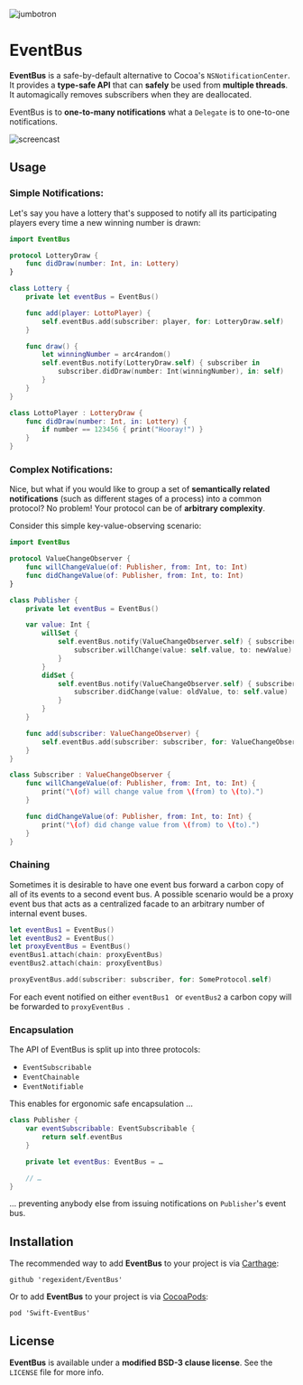 ![jumbotron](jumbotron.png)
# EventBus

**EventBus** is a safe-by-default alternative to Cocoa's `NSNotificationCenter`. It provides a **type-safe API** that can **safely** be used from **multiple threads**. It automagically removes subscribers when they are deallocated.

EventBus is to **one-to-many notifications** what a `Delegate` is to one-to-one notifications.

![screencast](screencast.gif)

## Usage

### Simple Notifications:

Let's say you have a lottery that's supposed to notify all its participating players every time a new winning number is drawn:

```swift
import EventBus

protocol LotteryDraw {
    func didDraw(number: Int, in: Lottery)
}

class Lottery {
    private let eventBus = EventBus()

    func add(player: LottoPlayer) {
        self.eventBus.add(subscriber: player, for: LotteryDraw.self)
    }

    func draw() {
        let winningNumber = arc4random()
        self.eventBus.notify(LotteryDraw.self) { subscriber in
            subscriber.didDraw(number: Int(winningNumber), in: self)
        }
    }
}

class LottoPlayer : LotteryDraw {
    func didDraw(number: Int, in: Lottery) {
        if number == 123456 { print("Hooray!") }
    }
}
```

### Complex Notifications:

Nice, but what if you would like to group a set of **semantically related notifications** (such as different stages of a process) into a common protocol? No problem! Your protocol can be of **arbitrary complexity**.

Consider this simple key-value-observing scenario:

```swift
import EventBus

protocol ValueChangeObserver {
    func willChangeValue(of: Publisher, from: Int, to: Int)
    func didChangeValue(of: Publisher, from: Int, to: Int)
}

class Publisher {
    private let eventBus = EventBus()

    var value: Int {
        willSet {
            self.eventBus.notify(ValueChangeObserver.self) { subscriber in
                subscriber.willChange(value: self.value, to: newValue)
            }
        }
        didSet {
            self.eventBus.notify(ValueChangeObserver.self) { subscriber in
                subscriber.didChange(value: oldValue, to: self.value)
            }
        }
    }

    func add(subscriber: ValueChangeObserver) {
        self.eventBus.add(subscriber: subscriber, for: ValueChangeObserver.self)
    }
}

class Subscriber : ValueChangeObserver {
    func willChangeValue(of: Publisher, from: Int, to: Int) {
        print("\(of) will change value from \(from) to \(to).")
    }

    func didChangeValue(of: Publisher, from: Int, to: Int) {
        print("\(of) did change value from \(from) to \(to).")
    }
}
```

### Chaining

Sometimes it is desirable to have one event bus forward a carbon copy of all of its events to a second event bus. A possible scenario would be a proxy event bus that acts as a centralized facade to an arbitrary number of internal event buses.

```swift
let eventBus1 = EventBus()
let eventBus2 = EventBus()
let proxyEventBus = EventBus()
eventBus1.attach(chain: proxyEventBus)
eventBus2.attach(chain: proxyEventBus)

proxyEventBus.add(subscriber: subscriber, for: SomeProtocol.self)
```

For each event notified on either `eventBus1 ` or `eventBus2` a carbon copy will be forwarded to `proxyEventBus `.

### Encapsulation

The API of EventBus is split up into three protocols:

- `EventSubscribable`
- `EventChainable`
- `EventNotifiable`

This enables for ergonomic safe encapsulation …

```swift
class Publisher {
    var eventSubscribable: EventSubscribable {
        return self.eventBus
    }

    private let eventBus: EventBus = …

    // …
}
```

… preventing anybody else from issuing notifications on `Publisher`'s event bus.

## Installation

The recommended way to add **EventBus** to your project is via [Carthage](https://github.com/Carthage/Carthage):

    github 'regexident/EventBus'

Or to add **EventBus** to your project is via [CocoaPods](https://cocoapods.org):

    pod 'Swift-EventBus'

## License

**EventBus** is available under a **modified BSD-3 clause license**. See the `LICENSE` file for more info.
